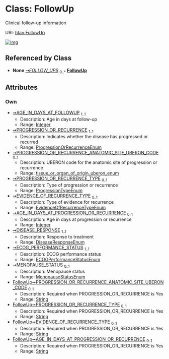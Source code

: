 
# Class: FollowUp

Clinical follow-up information

URI: [htan:FollowUp](https://w3id.org/htan/FollowUp)


[![img](https://yuml.me/diagram/nofunky;dir:TB/class/[ClinicalData]++-%20FOLLOW_UPS%200..*>[FollowUp&#124;AGE_IN_DAYS_AT_FOLLOWUP:integer;PROGRESSION_OR_RECURRENCE:ProgressionOrRecurrenceEnum;PROGRESSION_OR_RECURRENCE_ANATOMIC_SITE_UBERON_CODE:tissue_or_organ_of_origin_uberon_enum%20%3F;PROGRESSION_OR_RECURRENCE_TYPE:ProgressionTypeEnum%20%3F;EVIDENCE_OF_RECURRENCE_TYPE:EvidenceOfRecurrenceTypeEnum%20%3F;AGE_IN_DAYS_AT_PROGRESSION_OR_RECURRENCE:integer%20%3F;DISEASE_RESPONSE:DiseaseResponseEnum;ECOG_PERFORMANCE_STATUS:ECOGPerformanceStatusEnum;MENOPAUSE_STATUS:MenopauseStatusEnum%20%3F],[ClinicalData])](https://yuml.me/diagram/nofunky;dir:TB/class/[ClinicalData]++-%20FOLLOW_UPS%200..*>[FollowUp&#124;AGE_IN_DAYS_AT_FOLLOWUP:integer;PROGRESSION_OR_RECURRENCE:ProgressionOrRecurrenceEnum;PROGRESSION_OR_RECURRENCE_ANATOMIC_SITE_UBERON_CODE:tissue_or_organ_of_origin_uberon_enum%20%3F;PROGRESSION_OR_RECURRENCE_TYPE:ProgressionTypeEnum%20%3F;EVIDENCE_OF_RECURRENCE_TYPE:EvidenceOfRecurrenceTypeEnum%20%3F;AGE_IN_DAYS_AT_PROGRESSION_OR_RECURRENCE:integer%20%3F;DISEASE_RESPONSE:DiseaseResponseEnum;ECOG_PERFORMANCE_STATUS:ECOGPerformanceStatusEnum;MENOPAUSE_STATUS:MenopauseStatusEnum%20%3F],[ClinicalData])

## Referenced by Class

 *  **None** *[➞FOLLOW_UPS](clinicalData__FOLLOW_UPS.md)*  <sub>0..\*</sub>  **[FollowUp](FollowUp.md)**

## Attributes


### Own

 * [➞AGE_IN_DAYS_AT_FOLLOWUP](followUp__AGE_IN_DAYS_AT_FOLLOWUP.md)  <sub>1..1</sub>
     * Description: Age in days at follow-up
     * Range: [Integer](types/Integer.md)
 * [➞PROGRESSION_OR_RECURRENCE](followUp__PROGRESSION_OR_RECURRENCE.md)  <sub>1..1</sub>
     * Description: Indicates whether the disease has progressed or recurred
     * Range: [ProgressionOrRecurrenceEnum](ProgressionOrRecurrenceEnum.md)
 * [➞PROGRESSION_OR_RECURRENCE_ANATOMIC_SITE_UBERON_CODE](followUp__PROGRESSION_OR_RECURRENCE_ANATOMIC_SITE_UBERON_CODE.md)  <sub>0..1</sub>
     * Description: UBERON code for the anatomic site of progression or recurrence
     * Range: [tissue_or_organ_of_origin_uberon_enum](tissue_or_organ_of_origin_uberon_enum.md)
 * [➞PROGRESSION_OR_RECURRENCE_TYPE](followUp__PROGRESSION_OR_RECURRENCE_TYPE.md)  <sub>0..1</sub>
     * Description: Type of progression or recurrence
     * Range: [ProgressionTypeEnum](ProgressionTypeEnum.md)
 * [➞EVIDENCE_OF_RECURRENCE_TYPE](followUp__EVIDENCE_OF_RECURRENCE_TYPE.md)  <sub>0..1</sub>
     * Description: Type of evidence for recurrence
     * Range: [EvidenceOfRecurrenceTypeEnum](EvidenceOfRecurrenceTypeEnum.md)
 * [➞AGE_IN_DAYS_AT_PROGRESSION_OR_RECURRENCE](followUp__AGE_IN_DAYS_AT_PROGRESSION_OR_RECURRENCE.md)  <sub>0..1</sub>
     * Description: Age in days at progression or recurrence
     * Range: [Integer](types/Integer.md)
 * [➞DISEASE_RESPONSE](followUp__DISEASE_RESPONSE.md)  <sub>1..1</sub>
     * Description: Response to treatment
     * Range: [DiseaseResponseEnum](DiseaseResponseEnum.md)
 * [➞ECOG_PERFORMANCE_STATUS](followUp__ECOG_PERFORMANCE_STATUS.md)  <sub>1..1</sub>
     * Description: ECOG performance status
     * Range: [ECOGPerformanceStatusEnum](ECOGPerformanceStatusEnum.md)
 * [➞MENOPAUSE_STATUS](followUp__MENOPAUSE_STATUS.md)  <sub>0..1</sub>
     * Description: Menopause status
     * Range: [MenopauseStatusEnum](MenopauseStatusEnum.md)
 * [FollowUp➞PROGRESSION_OR_RECURRENCE_ANATOMIC_SITE_UBERON_CODE](FollowUp_PROGRESSION_OR_RECURRENCE_ANATOMIC_SITE_UBERON_CODE.md)  <sub>0..1</sub>
     * Description: Required when PROGRESSION_OR_RECURRENCE is Yes
     * Range: [String](types/String.md)
 * [FollowUp➞PROGRESSION_OR_RECURRENCE_TYPE](FollowUp_PROGRESSION_OR_RECURRENCE_TYPE.md)  <sub>0..1</sub>
     * Description: Required when PROGRESSION_OR_RECURRENCE is Yes
     * Range: [String](types/String.md)
 * [FollowUp➞EVIDENCE_OF_RECURRENCE_TYPE](FollowUp_EVIDENCE_OF_RECURRENCE_TYPE.md)  <sub>0..1</sub>
     * Description: Required when PROGRESSION_OR_RECURRENCE is Yes
     * Range: [String](types/String.md)
 * [FollowUp➞AGE_IN_DAYS_AT_PROGRESSION_OR_RECURRENCE](FollowUp_AGE_IN_DAYS_AT_PROGRESSION_OR_RECURRENCE.md)  <sub>0..1</sub>
     * Description: Required when PROGRESSION_OR_RECURRENCE is Yes
     * Range: [String](types/String.md)
